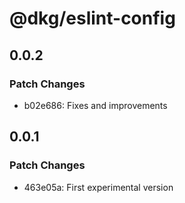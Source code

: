 # @dkg/eslint-config

## 0.0.2

### Patch Changes

- b02e686: Fixes and improvements

## 0.0.1

### Patch Changes

- 463e05a: First experimental version
